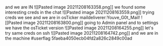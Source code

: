   and we are IN
![[Pasted image 20211208163358.png]]
we found some interesting creds in the chat 
![[Pasted image 20211208163559.png]]
trying creds we see and we are in osTicker 
maildeliverer:Youve_G0t_Mail!
![[Pasted image 20211208163800.png]]
going to Admin panel and to settings we have the osTicket version 
![[Pasted image 20211208164255.png]]
let's try same creds on ssh 
![[Pasted image 20211208164742.png]]
and we are in the machine
#userflag 5faeba4050ecb04fd2a826c2849c00ad
